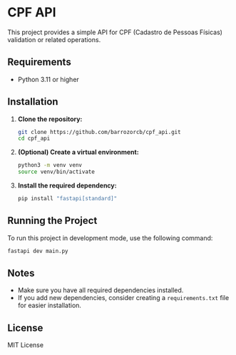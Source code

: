 # CPF API

This project provides a simple API for CPF (Cadastro de Pessoas Físicas) validation or related operations.

## Requirements

- Python 3.11 or higher

## Installation

1. **Clone the repository:**
   ```bash
   git clone https://github.com/barrozorcb/cpf_api.git
   cd cpf_api
   ```

2. **(Optional) Create a virtual environment:**
   ```bash
   python3 -m venv venv
   source venv/bin/activate
   ```

3. **Install the required dependency:**
   ```bash
   pip install "fastapi[standard]"
   ```


## Running the Project

To run this project in development mode, use the following command:

```bash
fastapi dev main.py
```

## Notes
- Make sure you have all required dependencies installed.
- If you add new dependencies, consider creating a `requirements.txt` file for easier installation.

## License

MIT License

